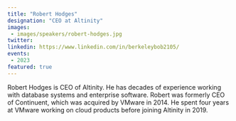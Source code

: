 ```yaml
---
title: "Robert Hodges"
designation: "CEO at Altinity"
images:
 - images/speakers/robert-hodges.jpg
twitter: 
linkedin: https://www.linkedin.com/in/berkeleybob2105/
events:
 - 2023
featured: true
---
```


Robert Hodges is CEO of Altinity.  He has decades of experience working with database systems and enterprise software. Robert was formerly CEO of Continuent, which was acquired by VMware in 2014.  He spent four years at VMware working on cloud products before joining Altinity in 2019.
